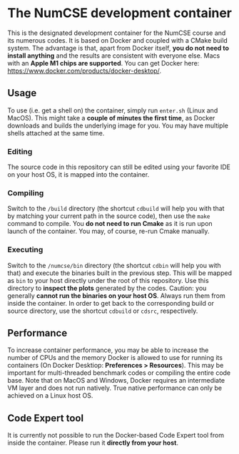 # The NumCSE development container

This is the designated development container for the NumCSE course and its numerous codes. It is based on Docker and coupled with a CMake build system. The advantage is that, apart from Docker itself, **you do not need to install anything** and the results are consistent with everyone else. Macs with an **Apple M1 chips are supported**. You can get Docker here: https://www.docker.com/products/docker-desktop/.

## Usage

To use (i.e. get a shell on) the container, simply run `enter.sh` (Linux and MacOS). This might take a **couple of minutes the first time**, as Docker downloads and builds the underlying image for you. You may have multiple shells attached at the same time. 

### Editing

The source code in this repository can still be edited using your favorite IDE on your host OS, it is mapped into the container. 

### Compiling

Switch to the `/build` directory (the shortcut `cdbuild` will help you with that by matching your current path in the source code), then use the `make` command to compile. You **do not need to run Cmake** as it is run upon launch of the container. You may, of course,  re-run Cmake manually.

### Executing

Switch to the `/numcse/bin` directory (the shortcut `cdbin` will help you with that) and execute the binaries built in the previous step. This will be mapped as `bin` to your host directly under the root of this repository. Use this directory to **inspect the plots** generated by the codes. Caution: you generally **cannot run the binaries on your host OS**. Always run them from inside the container. In order to get back to the corresponding build or source directory, use the shortcut `cdbuild` or `cdsrc`, respectively.

## Performance

To increase container performance, you may be able to increase the number of CPUs and the memory Docker is allowed to use for running its containers (On Docker Desktiop: **Preferences > Resources**). This may be important for multi-threaded benchmark codes or compiling the entire code base. Note that on MacOS and Windows, Docker requires an intermediate VM layer and does not run natively. True native performance can only be achieved on a Linux host OS.

## Code Expert tool

It is currently not possible to run the Docker-based Code Expert tool from inside the container. Please run it **directly from your host**.

